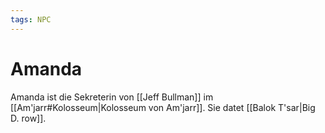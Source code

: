 ```yaml
---
tags: NPC
---
```


# Amanda
Amanda ist die Sekreterin von [[Jeff Bullman]] im [[Am'jarr#Kolosseum|Kolosseum von Am'jarr]]. 
Sie datet [[Balok T'sar|Big D. row]].